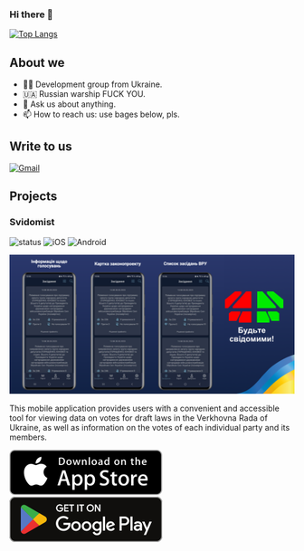 ### Hi there 👋

 [![Top Langs](https://github-readme-stats.vercel.app/api/top-langs/?username=mobile-development-group&layout=compact&theme=dark&langs_count=6)](#)

## About we
- 👨‍💻 Development group from Ukraine.
- 🇺🇦 Russian warship FUCK YOU.
- 💬 Ask us about anything. 
- 📫 How to reach us: use bages below, pls.

## Write to us
[![Gmail](https://img.shields.io/badge/Gmail-d14836?style=flat-square&logo=Gmail&logoColor=white&link=mailto:md101110group@gmail.com)](mailto:md101110group@gmail.com)


## Projects

### Svidomist

![status](https://img.shields.io/badge/status-stable-green.svg)
![iOS](https://img.shields.io/badge/iOS-15.0%2B-green.svg)
![Android](https://img.shields.io/badge/Android-8.0%2B-green.svg)

![Banner](assets/svidomist_1024x500.png)

This mobile application provides users with a convenient and accessible tool for viewing data on votes for draft laws in the Verkhovna Rada of Ukraine, as well as information on the votes of each individual party and its members.

[![Download on the App Store](assets/appstorebadge.svg)](https://apps.apple.com/us/app/id6449873274)
[![Download on the Google Play](assets/googleplaybadge.svg)](https://play.google.com/store/apps/details?id=ua.mdgroup.svidomist)